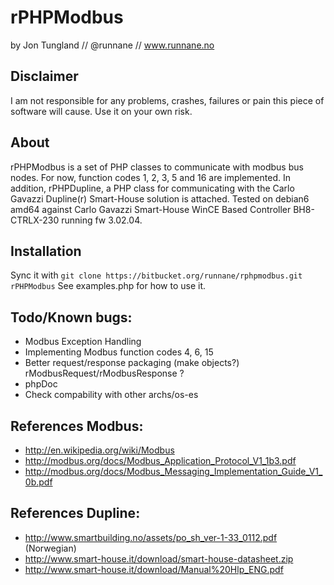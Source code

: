 rPHPModbus
=========
by Jon Tungland // @runnane // www.runnane.no

Disclaimer
-----------

I am not responsible for any problems, crashes, failures or pain this piece of software will cause. Use it on your own risk.

About
-----------
rPHPModbus is a set of PHP classes to communicate with modbus bus nodes. For now, function codes 1, 2, 3, 5 and 16 are implemented.
In addition, rPHPDupline, a PHP class for communicating with the Carlo Gavazzi Dupline(r) Smart-House solution is attached.
Tested on debian6 amd64 against Carlo Gavazzi Smart-House WinCE Based Controller BH8-CTRLX-230 running fw 3.02.04.
 
Installation
-----------
Sync it with ``` git clone https://bitbucket.org/runnane/rphpmodbus.git rPHPModbus ```
See examples.php for how to use it.


Todo/Known bugs:
-----------
* Modbus Exception Handling
* Implementing Modbus function codes 4, 6, 15
* Better request/response packaging (make objects?) rModbusRequest/rModbusResponse ?
* phpDoc
* Check compability with other archs/os-es

References Modbus:
-----------
* http://en.wikipedia.org/wiki/Modbus
* http://modbus.org/docs/Modbus_Application_Protocol_V1_1b3.pdf
* http://modbus.org/docs/Modbus_Messaging_Implementation_Guide_V1_0b.pdf

References Dupline:
-----------
* http://www.smartbuilding.no/assets/po_sh_ver-1-33_0112.pdf (Norwegian)
* http://www.smart-house.it/download/smart-house-datasheet.zip
* http://www.smart-house.it/download/Manual%20Hlp_ENG.pdf
